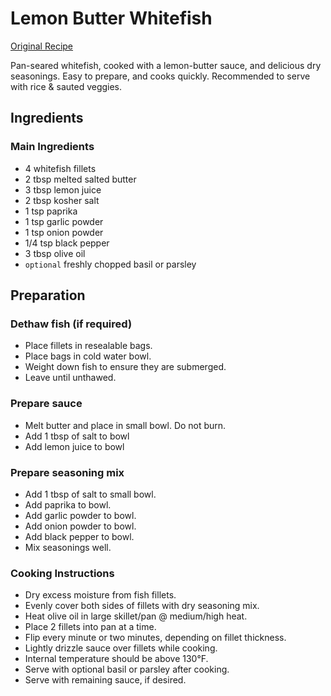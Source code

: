 # Lemon Butter Whitefish

[Original Recipe](http://www.chewoutloud.com/2017/06/06/easy-lemon-butter-fish-15-minutes/)

Pan-seared whitefish, cooked with a lemon-butter sauce, and delicious dry seasonings.
Easy to prepare, and cooks quickly. Recommended to serve with rice & sauted veggies.

## Ingredients

### Main Ingredients

* 4 whitefish fillets
* 2 tbsp melted salted butter
* 3 tbsp lemon juice
* 2 tbsp kosher salt
* 1 tsp paprika
* 1 tsp garlic powder
* 1 tsp onion powder
* 1/4 tsp black pepper
* 3 tbsp olive oil
* `optional` freshly chopped basil or parsley

## Preparation

### Dethaw fish (if required)

* Place fillets in resealable bags.
* Place bags in cold water bowl.
* Weight down fish to ensure they are submerged.
* Leave until unthawed.

### Prepare sauce

* Melt butter and place in small bowl. Do not burn.
* Add 1 tbsp of salt to bowl
* Add lemon juice to bowl

### Prepare seasoning mix

* Add 1 tbsp of salt to small bowl.
* Add paprika to bowl.
* Add garlic powder to bowl.
* Add onion powder to bowl.
* Add black pepper to bowl.
* Mix seasonings well.

### Cooking Instructions

* Dry excess moisture from fish fillets.
* Evenly cover both sides of fillets with dry seasoning mix.
* Heat olive oil in large skillet/pan @ medium/high heat.
* Place 2 fillets into pan at a time.
* Flip every minute or two minutes, depending on fillet thickness.
* Lightly drizzle sauce over fillets while cooking.
* Internal temperature should be above 130°F.
* Serve with optional basil or parsley after cooking.
* Serve with remaining sauce, if desired.
